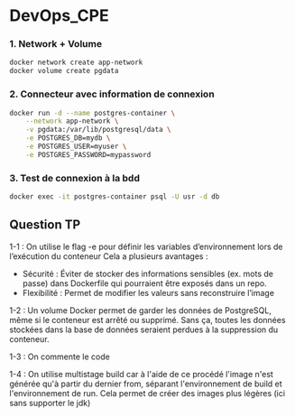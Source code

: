 # DevOps_CPE

### 1. Network + Volume
```bash
docker network create app-network
docker volume create pgdata
```

### 2. Connecteur avec information de connexion
```bash
docker run -d --name postgres-container \
    --network app-network \
    -v pgdata:/var/lib/postgresql/data \
    -e POSTGRES_DB=mydb \
    -e POSTGRES_USER=myuser \
    -e POSTGRES_PASSWORD=mypassword
```

### 3. Test de connexion à la bdd
```bash
docker exec -it postgres-container psql -U usr -d db
```

## Question TP
1-1 :
On utilise le flag -e pour définir les variables d’environnement lors de l’exécution du conteneur
Cela a plusieurs avantages :
- Sécurité : Éviter de stocker des informations sensibles (ex. mots de passe) dans Dockerfile qui pourraient être exposés dans un repo.
- Flexibilité : Permet de modifier les valeurs sans reconstruire l’image

1-2 :
Un volume Docker permet de garder les données de PostgreSQL, même si le conteneur est arrêté ou supprimé. Sans ça, toutes les données stockées dans la base de données seraient perdues à la suppression du conteneur.

1-3 :
On commente le code

1-4 :
On utilise multistage build car à l'aide de ce procédé l'image n'est générée qu'à partir du dernier from, séparant l'environnement de build et l'environnement de run. Cela permet de créer des images plus légères (ici sans supporter le jdk)
